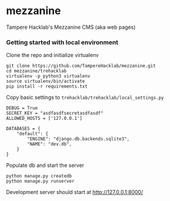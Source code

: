 # mezzanine
Tampere Hacklab's Mezzanine CMS (aka web pages)

### Getting started with local environment

Clone the repo and initialize virtualenv
```
git clone https://github.com/TampereHacklab/mezzanine.git
cd mezzanine/trehacklab
virtualenv -p python3 virtualenv
source virtualenv/bin/activate
pip install -r requirements.txt
```

Copy basic settings to `trehacklab/trehacklab/local_settings.py`

```
DEBUG = True
SECRET_KEY = "asdfasdfsecretasdfasdf"
ALLOWED_HOSTS = ['127.0.0.1']

DATABASES = {
    "default": {
        "ENGINE": "django.db.backends.sqlite3",
        "NAME": "dev.db",
    }
}
```

Populate db and start the server
```
python manage.py createdb
python manage.py runserver
```
Development server should start at http://127.0.0.1:8000/